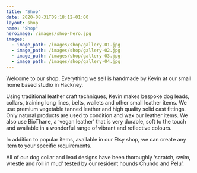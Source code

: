 ```yaml
---
title: "Shop"
date: 2020-08-31T09:18:12+01:00
layout: shop
name: "Shop"
heroimage: /images/shop-hero.jpg
images:
  - image_path: /images/shop/gallery-01.jpg
  - image_path: /images/shop/gallery-02.jpg
  - image_path: /images/shop/gallery-03.jpg
  - image_path: /images/shop/gallery-04.jpg
---
```


Welcome to our shop. Everything we sell is handmade by Kevin at our small home based studio in Hackney.

Using traditional leather craft techniques, Kevin makes bespoke dog leads, collars, training long lines, belts, wallets and other small leather items. We use premium vegetable tanned leather and high quality solid cast fittings. Only natural products are used to condition and wax our leather items. We also use BioThane, a ‘vegan leather’ that is very durable, soft to the touch and available in a wonderful range of vibrant and reflective colours.

In addition to popular items, available in our Etsy shop, we can create any item to your specific requirements.

All of our dog collar and lead designs have been thoroughly ‘scratch, swim, wrestle and roll in mud’ tested by our resident hounds Chundo and Pelu’.